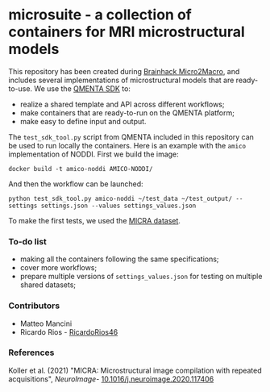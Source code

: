 # microsuite - a collection of containers for MRI microstructural models

This repository has been created during [Brainhack Micro2Macro](https://brainhack-micro2macro.github.io), and includes several implementations of microstructural models that are ready-to-use. We use the [QMENTA SDK](https://docs.qmenta.com/sdk/) to:

* realize a shared template and API across different workflows;
* make containers that are ready-to-run on the QMENTA platform;
* make easy to define input and output.

The `test_sdk_tool.py` script from QMENTA included in this repository can be used to run locally the containers. Here is an example with the `amico` implementation of NODDI. First we build the image:

```
docker build -t amico-noddi AMICO-NODDI/
```

And then the workflow can be launched:

```
python test_sdk_tool.py amico-noddi ~/test_data ~/test_output/ --settings settings.json --values settings_values.json
```

To make the first tests, we used the [MICRA dataset](https://osf.io/z3mkn/).

### To-do list

* making all the containers following the same specifications;
* cover more workflows;
* prepare multiple versions of `settings_values.json` for testing on multiple shared datasets;

### Contributors
* Matteo Mancini
* Ricardo Rios - [RicardoRios46](https://github.com/RicardoRios46)


### References

Koller et al. (2021) "MICRA: Microstructural image compilation with repeated acquisitions", _NeuroImage_- [10.1016/j.neuroimage.2020.117406](https://doi.org/10.1016/j.neuroimage.2020.117406)

